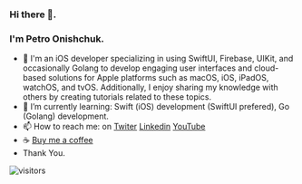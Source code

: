 ### Hi there 👋.  
### I'm Petro Onishchuk.  

- 🔭 I'm an iOS developer specializing in using SwiftUI, Firebase, UIKit, and occasionally Golang to develop engaging user interfaces and cloud-based solutions for Apple platforms such as macOS, iOS, iPadOS, watchOS, and tvOS. Additionally, I enjoy sharing my knowledge with others by creating tutorials related to these topics. 
- 🌱 I’m currently learning: Swift (iOS) development (SwiftUI prefered),  Go (Golang) development. 
- 📫 How to reach me: on [Twiter](https://mobile.twitter.com/petro_onishchuk) [Linkedin](https://www.linkedin.com/in/petro-onishchuk-685480182/) [YouTube](https://www.youtube.com/channel/UCnRig_Bxl2PKrdyGjPjA7lA?view_as=subscriber)
- ☕️ [Buy me a coffee](https://www.buymeacoffee.com/petroonishchuk)
- Thank You.

![visitors](https://visitor-badge.glitch.me/badge?page_id=petroonishchuk.petroonishchuk)

<!--
**PetroOnishchuk/petroonishchuk** is a ✨ _special_ ✨ repository because its `README.md` (this file) appears on your GitHub profile.

Here are some ideas to get you started:

- 🔭 I’m currently working on ...
- 🌱 I’m currently learning ...
- 👯 I’m looking to collaborate on ...
- 🤔 I’m looking for help with ...
- 💬 Ask me about ...
- 📫 How to reach me: ...
- 😄 Pronouns: ...
- ⚡ Fun fact: ...
-->
